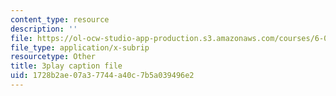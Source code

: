 ```yaml
---
content_type: resource
description: ''
file: https://ol-ocw-studio-app-production.s3.amazonaws.com/courses/6-004-computation-structures-spring-2017/1728b2ae07a37744a40c7b5a039496e2_ZUWb9HHXGHM.srt
file_type: application/x-subrip
resourcetype: Other
title: 3play caption file
uid: 1728b2ae-07a3-7744-a40c-7b5a039496e2
---
```


